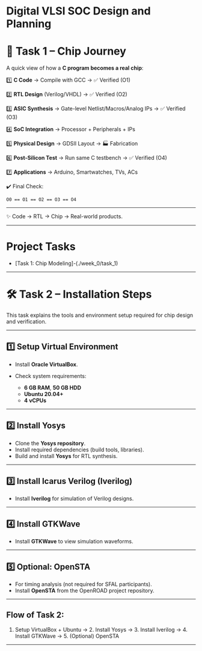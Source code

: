 # Digital VLSI SOC Design and Planning

# 🚀 Task 1 – Chip Journey  

A quick view of how a **C program becomes a real chip**:  

1️⃣ **C Code** → Compile with GCC → ✅ Verified (O1)  

2️⃣ **RTL Design** (Verilog/VHDL) → ✅ Verified (O2)  

3️⃣ **ASIC Synthesis** → Gate-level Netlist/Macros/Analog IPs → ✅ Verified (O3)  

4️⃣ **SoC Integration** → Processor + Peripherals + IPs  

5️⃣ **Physical Design** → GDSII Layout → 🏭 Fabrication  

6️⃣ **Post-Silicon Test** → Run same C testbench → ✅ Verified (O4)  

7️⃣ **Applications** → Arduino, Smartwatches, TVs, ACs  


✔️ Final Check:

```
O0 == O1 == O2 == O3 == O4
```

---

✨  Code → RTL → Chip → Real-world products.

---

# Project Tasks

- [Task 1: Chip Modeling]-(./week_0/task_1)

---

# 🛠️ Task 2 – Installation Steps

This task explains the tools and environment setup required for chip design and verification.

---

## 1️⃣ Setup Virtual Environment

* Install **Oracle VirtualBox**.
* Check system requirements:

  * **6 GB RAM**, **50 GB HDD**
  * **Ubuntu 20.04+**
  * **4 vCPUs**

---

## 2️⃣ Install Yosys

* Clone the **Yosys repository**.
* Install required dependencies (build tools, libraries).
* Build and install **Yosys** for RTL synthesis.

---

## 3️⃣ Install Icarus Verilog (Iverilog)

* Install **Iverilog** for simulation of Verilog designs.

---

## 4️⃣ Install GTKWave

* Install **GTKWave** to view simulation waveforms.

---

## 5️⃣ Optional: OpenSTA

* For timing analysis (not required for SFAL participants).
* Install **OpenSTA** from the OpenROAD project repository.

---

## Flow of Task 2:

1. Setup VirtualBox + Ubuntu → 2. Install Yosys → 3. Install Iverilog → 4. Install GTKWave → 5. (Optional) OpenSTA

---



